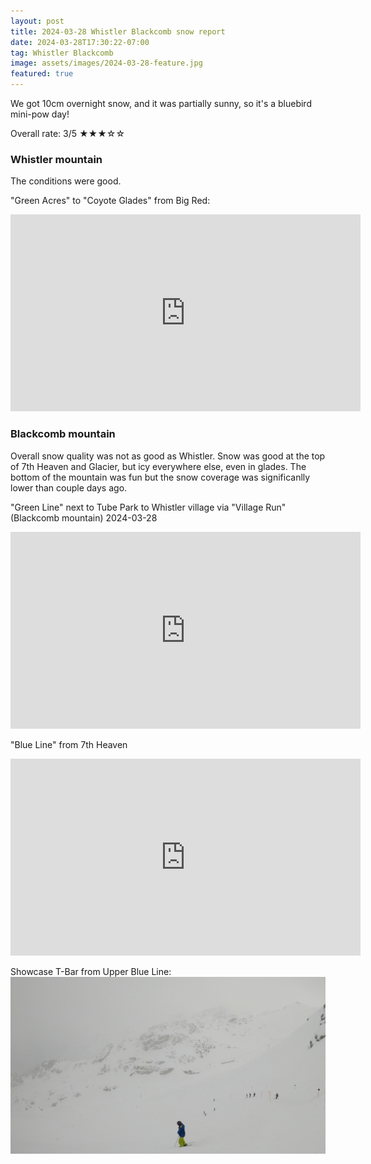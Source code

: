 ```yaml
---
layout: post
title: 2024-03-28 Whistler Blackcomb snow report
date: 2024-03-28T17:30:22-07:00
tag: Whistler Blackcomb
image: assets/images/2024-03-28-feature.jpg
featured: true
---
```


We got 10cm overnight snow, and it was partially sunny, so it's a bluebird mini-pow day!

Overall rate: 3/5 ★★★☆☆

### Whistler mountain

The conditions were good.

"Green Acres" to "Coyote Glades" from Big Red:
<iframe width="560" height="315" src="https://www.youtube.com/embed/rhAZTtIImuQ?si=66gusVJBD80oS0zp&hl=en" title="YouTube video player" frameborder="0" allow="accelerometer; autoplay; clipboard-write; encrypted-media; gyroscope; picture-in-picture; web-share" referrerpolicy="strict-origin-when-cross-origin" allowfullscreen></iframe>


### Blackcomb mountain

Overall snow quality was not as good as Whistler. Snow was good at the top of 7th Heaven and Glacier, but icy everywhere else, even in glades. The bottom of the mountain was fun but the snow coverage was significanlly lower than couple days ago.

"Green Line" next to Tube Park to Whistler village via "Village Run" (Blackcomb mountain) 2024-03-28
<iframe width="560" height="315" src="https://www.youtube.com/embed/Jh15xWQWvXs?si=66gusVJBD80oS0zp&hl=en" title="YouTube video player" frameborder="0" allow="accelerometer; autoplay; clipboard-write; encrypted-media; gyroscope; picture-in-picture; web-share" referrerpolicy="strict-origin-when-cross-origin" allowfullscreen></iframe>

"Blue Line" from 7th Heaven
<iframe width="560" height="315" src="https://www.youtube.com/embed/Y7vPAPHW_K8?si=66gusVJBD80oS0zp&hl=en" title="YouTube video player" frameborder="0" allow="accelerometer; autoplay; clipboard-write; encrypted-media; gyroscope; picture-in-picture; web-share" referrerpolicy="strict-origin-when-cross-origin" allowfullscreen></iframe>


Showcase T-Bar from Upper Blue Line:
![](/assets/images/2024-03-28-vlcsnap-2024-03-28-17h22m25s930.jpg)
